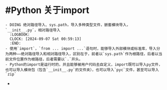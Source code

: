 # #Python 关于import
	- DOING 绝对路径导入、sys.path，导入多种类型文件，嵌套模块导入，`__init__.py`，相对路径导入
	  :LOGBOOK:
	  CLOCK: [2024-09-07 Sat 00:59:13]
	  :END:
	- 使用`import`，`from ... import ...`语句时，能够导入外部模块或标准库，导入分为两种——绝对路径导入和相对路径导入，区别在于，前者以`sys.path`作为根路径，后者以当前文件位置作为根路径，后者需要以`.`开头。
	- Python的import是运行时的，并且能够被用户代码去自定义，import既可以导入py文件，也可以导入模块包（包含`__init__.py`的文件夹），也可以导入`pyc`文件，甚至可以导入`zip`
-